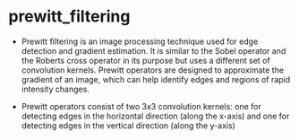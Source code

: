 # prewitt_filtering
- Prewitt filtering is an image processing technique used for edge detection and gradient estimation. It is similar to the Sobel operator and the Roberts cross operator in its purpose but uses a different set of convolution kernels. Prewitt operators are designed to approximate the gradient of an image, which can help identify edges and regions of rapid intensity changes.

- Prewitt operators consist of two 3x3 convolution kernels: one for detecting edges in the horizontal direction (along the x-axis) and one for detecting edges in the vertical direction (along the y-axis)
